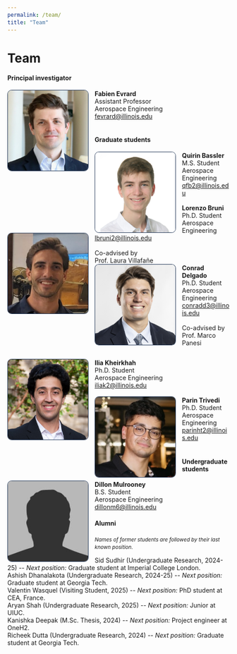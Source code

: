 ```yaml
---
permalink: /team/
title: "Team"
---
```


Team
============

#### Principal investigator

<div class="flex-container" style="margin-bottom: 0.8em">
  <div class="box">
    <img src="../assets/images/fabien.jpg" id="portrait" style="float: left; width: 13em; margin-right: 1em; object-fit: contain; border:1.5px solid #13294B; border-radius: 5%;"/>
    <a href="https://aerospace.illinois.edu/directory/profile/fevrard" style="text-decoration:none"><b>Fabien Evrard</b></a>
     <!-- <b><a style="color:#C84113" href="../cv/fevrard.pdf">[CV]</a></b> -->
     <br>
    Assistant Professor  <br>
    Aerospace Engineering  <br>
    <a href="mailto:fevrard@illinois.edu">fevrard@illinois.edu</a> <br><br>
    <a href="../cv/fevrard.pdf"><i class="ai ai-cv-square ai-2x"></i></a>
    <a href="https://scholar.google.com/citations?user=94-2c98AAAAJ&hl=en"><i class="ai ai-google-scholar-square ai-2x"></i></a>
    <a href="https://www.researchgate.net/profile/Fabien-Evrard"><i class="ai ai-researchgate-square ai-2x"></i></a>
    <a href="https://github.com/fabienevrard"><i class="fab fa-github-square fa-2x"></i></a>
    <a href="https://arxiv.org/search/?searchtype=author&query=Evrard%2C+F"><i class="ai ai-arxiv-square ai-2x"></i></a>
  </div>
  <div class="box">
  </div>
  <div class="box">
  </div>
</div>


#### Graduate students

<div class="flex-container" style="margin-bottom: 0.8em">
  <div class="box">
    <img src="../assets/images/quirin.png" id="portrait" style="float: left; width: 13em; margin-right: 1em; object-fit: contain; border:1.5px solid #13294B; border-radius: 5%;"/>
    <a href="." style="text-decoration:none"><b>Quirin Bassler</b></a><br>
    M.S. Student  <br>
    Aerospace Engineering  <br>
    <a href="mailto:qfb2@illinois.edu">qfb2@illinois.edu</a> <br> <br>
  </div>
  <div class="box">
    <img src="../assets/images/lorenzo.jpg" id="portrait" style="float: left; width: 13em; margin-right: 1em; object-fit: contain; border:1.5px solid #13294B; border-radius: 5%;"/>
    <a href="." style="text-decoration:none"><b>Lorenzo Bruni</b></a><br>
    Ph.D. Student  <br>
    Aerospace Engineering  <br>
    <a href="mailto:lbruni2@illinois.edu">lbruni2@illinois.edu</a> <br> <br>
    Co-advised by <br> <a href="https://aerospace.illinois.edu/directory/profile/lvillafa" style="text-decoration:none">Prof. Laura Villafañe</a>
  </div>
  <div class="box">
    <img src="../assets/images/conrad.jpg" id="portrait" style="float: left; width: 13em; margin-right: 1em; object-fit: contain; border:1.5px solid #13294B; border-radius: 5%;"/>
    <a href="." style="text-decoration:none"><b>Conrad Delgado</b></a><br>
    Ph.D. Student <br>
    Aerospace Engineering  <br>
    <a href="mailto:conradd3@illinois.edu">conradd3@illinois.edu</a> <br> <br>
    Co-advised by <br><a href="https://aerospace.illinois.edu/directory/profile/mpanesi" style="text-decoration:none">Prof. Marco Panesi</a> <br> <br>
  </div>
</div>
<div class="flex-container" style="margin-bottom: 0.8em">
  <div class="box">
    <img src="../assets/images/ilia.jpg" id="portrait" style="float: left; width: 13em; margin-right: 1em; object-fit: contain; border:1.5px solid #13294B; border-radius: 5%;"/>
    <a href="." style="text-decoration:none"><b>Ilia Kheirkhah</b></a><br>
    Ph.D. Student  <br>
    Aerospace Engineering  <br>
    <a href="mailto:iliak2@illinois.edu">iliak2@illinois.edu</a><br> <br>
  </div>
  <div class="box">
    <img src="../assets/images/parin.jpg" id="portrait" style="float: left; width: 13em; margin-right: 1em; object-fit: contain; border:1.5px solid #13294B; border-radius: 5%;"/>
    <a href="." style="text-decoration:none"><b>Parin Trivedi</b></a><br>
    Ph.D. Student  <br>
    Aerospace Engineering  <br>
    <a href="mailto:parinht2@illinois.edu">parinht2@illinois.edu</a><br> <br>
  </div>
  <div class="box">
    <!-- <img src="../assets/images/parin.jpg" id="portrait" style="float: left; width: 13em; margin-right: 1em; object-fit: contain; border:1.5px solid #13294B; border-radius: 5%;"/>
    <a href="." style="text-decoration:none"><b>Parin Trivedi</b></a><br>
    Ph.D. Student  <br>
    Aerospace Engineering  <br>
    <a href="mailto:parinht2@illinois.edu">parinht2@illinois.edu</a><br> <br> -->
  </div>
</div>


#### Undergraduate students

<style>
#portrait {
    filter: none; /* grayscale(100%); */
    -webkit-filter: grayscale(0); /*grayscale(100%);*/
}

#portrait:hover {
    filter: none;
    -webkit-filter: grayscale(0);
}
</style>
<div class="flex-container" style="margin-bottom: 0.8em">
   <div class="box">
    <img src="../assets/images/bio-photo.jpg" id="portrait" style="float: left; width: 13em; margin-right: 1em; object-fit: contain; border:1.5px solid #13294B; border-radius: 5%;"/>
    <a href="." style="text-decoration:none"><b>Dillon Mulrooney</b></a><br>
    B.S. Student  <br>
    Aerospace Engineering  <br>
    <a href="mailto:dillonm6@illinois.edu">dillonm6@illinois.edu</a>
  </div>
   <!-- <div class="box">
    <img src="../assets/images/bio-photo.jpg" id="portrait" style="float: left; width: 13em; margin-right: 1em; object-fit: contain;"/>
    <a href="." style="text-decoration:none"><b>Richie Ma</b></a><br>
    B.S. Student  <br>
    Aerospace Engineering  <br>
    <a href="mailto:student1@illinois.edu">richiem2@illinois.edu</a>
  </div>
  <div class="box">
    <img src="../assets/images/sid.jpg" id="portrait" style="float: left; width: 13em; margin-right: 1em; object-fit: contain;"/>
    <a href="." style="text-decoration:none"><b>Sid Sudhir</b></a><br>
    B.S. Student  <br>
    Aerospace Engineering  <br>
    <a href="mailto:sudhir3@illinois.edu">sudhir3@illinois.edu</a>
  </div> -->
</div>

<!-- #### Visitors -->

<!-- <div class="flex-container" style="margin-bottom: 0.8em">
   <div class="box">
    <img src="../assets/images/bio-photo.jpg" id="portrait" style="float: left; width: 13em; margin-right: 1em; object-fit: contain;"/>
    <a href="." style="text-decoration:none"><b>Valentin Wasquel</b></a><br>
    M.S. Student  <br>
    Aerospace Engineering (ISAE-Supaéro) &<br>Applied Mathematics (Université Toulouse III)<br>
    <a href="mailto:vwasquel@illinois.edu">vwasquel@illinois.edu</a>
  </div>
   <!-- <div class="box">
    <img src="../assets/images/bio-photo.jpg" id="portrait" style="float: left; width: 13em; margin-right: 1em; object-fit: contain;"/>
    <a href="." style="text-decoration:none"><b>Aryan Shah</b></a><br>
    B.S. Student  <br>
    Aerospace Engineering  <br>
    <a href="mailto:student1@illinois.edu">aryanvs2@illinois.edu</a>
  </div>
  <div class="box">
    <img src="../assets/images/sid.jpg" id="portrait" style="float: left; width: 13em; margin-right: 1em; object-fit: contain;"/>
    <a href="." style="text-decoration:none"><b>Sid Sudhir</b></a><br>
    B.S. Student  <br>
    Aerospace Engineering  <br>
    <a href="mailto:sudhir3@illinois.edu">sudhir3@illinois.edu</a>
  </div>
</div> -->

#### Alumni
<small>_Names of former students are followed by their last known position._<br></small>
<!-- Richie Ma (Undergraduate Research, 2025) -- Graduate student at UIUC.<br> -->
Sid Sudhir (Undergraduate Research, 2024-25) -- _Next position:_ Graduate student at Imperial College London.<br>
Ashish Dhanalakota (Undergraduate Research, 2024-25) -- _Next position:_ Graduate student at Georgia Tech.<br>
Valentin Wasquel (Visiting Student, 2025) -- _Next position:_ PhD student at CEA, France.<br>
Aryan Shah (Undergraduate Research, 2025) -- _Next position:_ Junior at UIUC.<br>
Kanishka Deepak (M.Sc. Thesis, 2024) -- _Next position:_ Project engineer at OneH2.<br>
Richeek Dutta (Undergraduate Research, 2024) -- _Next position:_ Graduate student at Georgia Tech.

  <!-- <div class="box">
    <img src="../assets/images/kanishka.jpg" id="portrait" style="float: left; width: 13em; margin-right: 1em; object-fit: contain;"/>
    <a href="."><b>Kanishka Deepak</b></a><br>
    M.S. Student  <br>
    Aerospace Engineering  <br>
    <a href="mailto:kdeepak2@illinois.edu">kdeepak2@illinois.edu</a>
  </div> -->
   <!-- <div class="box">
    <img src="../assets/images/bio-photo.jpg" id="portrait" style="float: left; width: 13em; margin-right: 1em; object-fit: contain;"/>
    <a href="."><b>Richeek Dutta</b></a><br>
    B.S. Student  <br>
    Aerospace Engineering  <br>
    <a href="mailto:student1@illinois.edu">richeek2@illinois.edu</a>
  </div> -->
